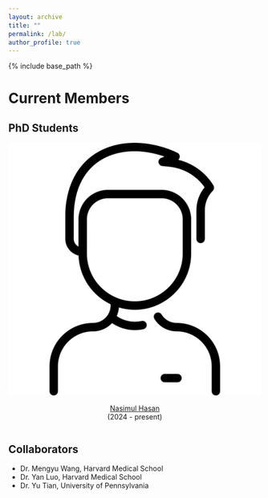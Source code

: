 ```yaml
---
layout: archive
title: ""
permalink: /lab/
author_profile: true
---
```


{% include base_path %}

Current Members
======

## PhD Students

<div class="row">
    <div class="column">
      <center>
      <div class="author__avatar">
            <img src="/images/img/students/man.png" class="author__avatar" alt="Nasimul Hasan">
      </div>
      <div class="author__content">
            <p><a href = "https://nasimulhasan.github.io/nasimulhasan/">Nasimul Hasan</a><br/>(2024 - present)</p>
      </div>
      </center>
    </div>
</div>

## Collaborators
- <a href="https://ophai.hms.harvard.edu/team/dr-wang/" style="text-decoration: none;" target="_blank">Dr. Mengyu Wang</a>, Harvard Medical School
- <a href="https://luoyan407.github.io/" style="text-decoration: none;" target="_blank">Dr. Yan Luo</a>, Harvard Medical School
- <a href="https://yutianyt.com/" style="text-decoration: none;" target="_blank">Dr. Yu Tian</a>, University of Pennsylvania
